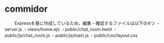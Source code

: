 # commidor
　
　Expressを基に作成しているため，編集・確認するファイルは以下の4つ
 ・server.js
 ・views/home.ejs
 ・public/chat_room.heml
 ・public/js/chat_room.js
 ・public/js/main.js
 ・public/css/layout.css
